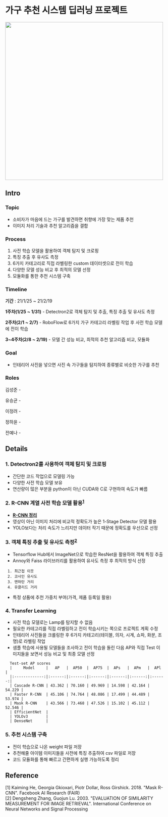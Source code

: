 # 가구 추천 시스템 딥러닝 프로젝트
<img src="https://user-images.githubusercontent.com/71831714/108008504-d692d980-7043-11eb-8977-4537bbfcaf97.png" width='500'></img>

## Intro

### Topic
- 소비자가 마음에 드는 가구를 발견하면 취향에 가장 맞는 제품 추천
- 이미지 처리 기술과 추천 알고리즘을 결합

### Process
1. 사전 학습 모델을 활용하여 객체 탐지 및 크로핑
2. 특징 추출 후 유사도 측정
3. 6가지 카테고리로 직접 라벨링한 custom 데이터셋으로 전이 학습
4. 다양한 모델 성능 비교 후 최적의 모델 선정
5. 모듈화를 통한 추천 시스템 구축

### Timeline
**기간** : 21/1/25 ~ 21/2/19

**1주차(1/25 ~ 1/31)** - Detectron2로 객체 탐지 및 추출, 특징 추출 및 유사도 측정

**2주차(2/1 ~ 2/7)** - RoboFlow로 6가지 가구 카테고리 라벨링 작업 후 사전 학습 모델에 전이 학습

**3~4주차(2/8 ~ 2/19)** - 모델 간 성능 비교, 최적의 추천 알고리즘 비교, 모듈화 

### Goal
- 인테리어 사진을 넣으면 사진 속 가구들을 탐지하여 종류별로 비슷한 가구를 추천

### Roles
김성준 - 

유승균 - 

이정려 - 

정하윤 - 

전예나 - 

## Details

### 1. Detectron2를 사용하여 객체 탐지 및 크로핑
- 간단한 코드 작업으로 모델링 가능
- 다양한 사전 학습 모델 보유
- 연산량이 많은 부분을 python이 아닌 CUDA와 C로 구현하여 속도가 빠름

### 2. R-CNN 계열 사전 학습 모델 활용<sup>[1](#footnote_1)</sup>
- **[R-CNN 정리](https://alltimeno1.github.io/archive.html?tag=%EB%A8%B8%EC%8B%A0%EB%9F%AC%EB%8B%9D%2F%EB%94%A5%EB%9F%AC%EB%8B%9D "blog link")**
- 영상이 아닌 이미지 처리에 비교적 정확도가 높은 1-Stage Detector 모델 활용
- YOLO보다는 처리 속도가 느리지만 데이터 작기 때문에 정확도를 우선으로 선정

### 3. 객체 특징 추출 및 유사도 측정<sup>[2](#footnote_2)</sup>
- Tensorflow Hub에서 ImageNet으로 학습한 ResNet을 활용하여 객체 특징 추출
- Annoy와 Faiss 라이브러리를 활용하여 유사도 측정 후 최적의 방식 선정
```
 1. 최근접 이웃
 2. 코사인 유사도
 3. 맨하탄 거리 
 4. 유클리드 거리
 ```
 - 특정 상품에 추천 가중치 부여(가격, 제품 등록일 활용)
 
### 4. Transfer Learning
- 사전 학습 모델로는 Lamp를 탐지할 수 없음
- 필요한 카테고리를 직접 라벨링하고 전이 학습시키는 쪽으로 프로젝트 계획 수정
- 인테리어 사진들을 크롤링한 후 6가지 카테고리(테이블, 의자, 시계, 쇼파, 화분, 조명)로 라벨링 작업
- 샘플 학습에 사용될 모델들을 조사하고 전이 학습을 돌린 다음 AP와 직접 Test 이미지들을 보면서 성능 비교 및 최종 모델 선정
```
  Test-set AP scores
  |     Model     |   AP   |  AP50  |  AP75  |  APs   |  APm   |  APl   |
  |:-------------:|:------:|:------:|:------:|:------:|:------:|:------:|
  | Cascade R-CNN | 43.362 | 70.160 | 49.969 | 14.598 | 42.164 | 54.229 |
  | Faster R-CNN  | 45.106 | 74.764 | 48.086 | 17.499 | 44.489 | 53.974 |
  | Mask R-CNN    | 43.566 | 73.468 | 47.526 | 15.102 | 45.112 | 52.546 |
  | EfficientNet  |
  | YOLOv3        | 
  | DenseNet      | 
```

### 5. 추천 시스템 구축
- 전이 학습으로 나온 weight 파일 저장
- 추천해줄 아이템 이미지들을 사전에 특징 추출하여 csv 파일로 저장
- 코드 모듈화를 통해 빠르고 간편하게 실행 가능하도록 정리

## Reference

<a name="footnote_1">[1]</a> Kaiming He, Georgia Gkioxari, Piotr Dollar, Ross Girshick. 2018. "Mask R-CNN". Facebook AI Research (FAIR)<br>
<a name="footnote_2">[2]</a> Dengsheng Zhang, Guojun Lu. 2003. "EVALUATION OF SIMILARITY MEASUREMENT FOR IMAGE RETRIEVAL". International Conference on Neural Networks and Signal Processing
